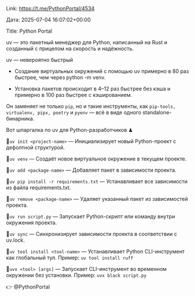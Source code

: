 Link: https://t.me/PythonPortal/4534

Дата: 2025-07-04 16:07:02+00:00

Title: Python Portal

uv — это пакетный менеджер для Python, написанный на Rust и
созданный с прицелом на скорость и надёжность.

uv — невероятно быстрый

- Создание виртуальных окружений с помощью uv примерно в 80
раз быстрее, чем через python -m venv.

- Установка пакетов происходит в 4–12 раз быстрее без кэша и
примерно в 100 раз быстрее с кэшированием.

Он заменяет не только `pip`, но и такие инструменты, как
`pip-tools, virtualenv, pipx, poetry` и `pyenv` — всё в виде
одного standalone-бинарника.

Вот шпаргалка по uv для Python-разработчиков  ♟

🔹`uv init <project-name>`
— Инициализирует новый Python-проект с дефолтной структурой.

🔹`uv venv`
— Создаёт новое виртуальное окружение в текущем проекте.

🔹`uv add <package-name>`
— Добавляет пакет в зависимости проекта.

🔹`uv pip install -r requirements.txt`
— Устанавливает все зависимости из файла requirements.txt.

🔹`uv remove <package-name>`
— Удаляет указанный пакет из зависимостей проекта.

🔹`uv run script.py`
— Запускает Python-скрипт или команду внутри окружения
проекта.

🔹`uv sync`
— Синхронизирует зависимости проекта в соответствии с
uv.lock.

🔹`uv tool install <tool-name>`
— Устанавливает Python CLI-инструмент как глобальный тул.
Пример: `uv tool install ruff`

🔹`uvx <tool> [args]`
— Запускает CLI-инструмент во временном окружении без
установки.
Пример: `uvx black script.py`

👉 @PythonPortal

